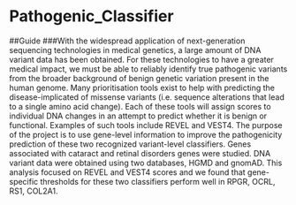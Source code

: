 # Pathogenic_Classifier
##Guide
###With the widespread application of next-generation sequencing technologies in medical genetics, a large amount of DNA variant data has been obtained. For these technologies to have a greater medical impact, we must be able to reliably identify true pathogenic variants from the broader background of benign genetic variation present in the human genome. Many prioritisation tools exist to help with predicting the disease-implicated of missense variants (i.e. sequence alterations that lead to a single amino acid change). Each of these tools will assign scores to individual DNA changes in an attempt to predict whether it is benign or functional. Examples of such tools include REVEL and VEST4. The purpose of the project is to use gene-level information to improve the pathogenicity prediction of these two recognized variant-level classifiers. Genes associated with cataract and retinal disorders genes were studied. DNA variant data were obtained using two databases,  HGMD and gnomAD. This analysis focused on REVEL and VEST4 scores and we found that gene-specific thresholds for these two classifiers perform well in RPGR, OCRL, RS1, COL2A1.
